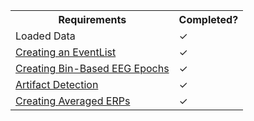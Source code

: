 <TABLE>
   <TR>
     <TH>Requirements</TH>
     <TH>Completed?</TH>
   </TR>
   <TR>
      <TD>Loaded Data</TD>
      <TD> &#10003 </TD>
   </TR>
   <TR>
      <TD> <a href="./Creating-an-EventList"> Creating an EventList </a> </TD>
      <TD> &#10003 </TD>
   </TR>
   <TR>
      <TD><a href="./Creating-Bin--Based-EEG-Epochs">  Creating Bin-Based EEG Epochs </a></TD>
      <TD> &#10003 </TD>
   </TR>
<TR>
      <TD><a href="./Artifact-Detection"> Artifact Detection </a></TD>
      <TD> &#10003 </TD>
   </TR>
<TR>
      <TD><a href="./Creating-Averaged-ERPs"> Creating Averaged ERPs </a></TD>
      <TD> &#10003 </TD>
   </TR>
</TABLE>
